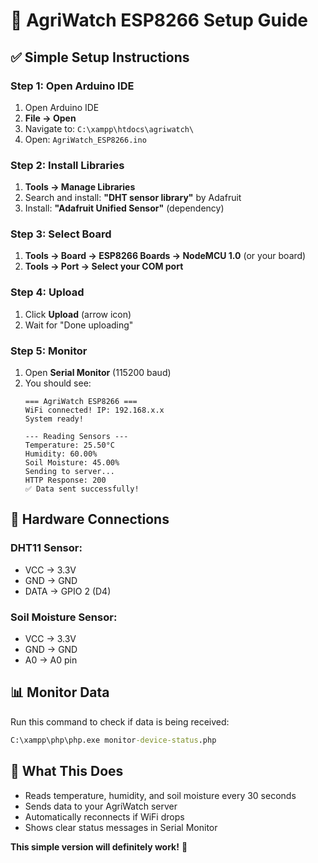 # 🚀 AgriWatch ESP8266 Setup Guide

## ✅ **Simple Setup Instructions**

### **Step 1: Open Arduino IDE**
1. Open Arduino IDE
2. **File → Open**
3. Navigate to: `C:\xampp\htdocs\agriwatch\`
4. Open: `AgriWatch_ESP8266.ino`

### **Step 2: Install Libraries**
1. **Tools → Manage Libraries**
2. Search and install: **"DHT sensor library"** by Adafruit
3. Install: **"Adafruit Unified Sensor"** (dependency)

### **Step 3: Select Board**
1. **Tools → Board → ESP8266 Boards → NodeMCU 1.0** (or your board)
2. **Tools → Port → Select your COM port**

### **Step 4: Upload**
1. Click **Upload** (arrow icon)
2. Wait for "Done uploading"

### **Step 5: Monitor**
1. Open **Serial Monitor** (115200 baud)
2. You should see:
   ```
   === AgriWatch ESP8266 ===
   WiFi connected! IP: 192.168.x.x
   System ready!
   
   --- Reading Sensors ---
   Temperature: 25.50°C
   Humidity: 60.00%
   Soil Moisture: 45.00%
   Sending to server...
   HTTP Response: 200
   ✅ Data sent successfully!
   ```

## 🔧 **Hardware Connections**

### **DHT11 Sensor:**
- VCC → 3.3V
- GND → GND  
- DATA → GPIO 2 (D4)

### **Soil Moisture Sensor:**
- VCC → 3.3V
- GND → GND
- A0 → A0 pin

## 📊 **Monitor Data**
Run this command to check if data is being received:
```cmd
C:\xampp\php\php.exe monitor-device-status.php
```

## 🎯 **What This Does**
- Reads temperature, humidity, and soil moisture every 30 seconds
- Sends data to your AgriWatch server
- Automatically reconnects if WiFi drops
- Shows clear status messages in Serial Monitor

**This simple version will definitely work!** 🚀

